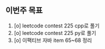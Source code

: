 ## 이번주 목표
1. [o] leetcode contest 225 cpp로 풀기
2. [o] leetcode contest 225 py로 풀기
3. [o] 이팩티브 자바 item 65~68 정리

